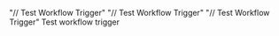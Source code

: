 "// Test Workflow Trigger" 
"// Test Workflow Trigger" 
"// Test Workflow Trigger" 
Test workflow trigger
